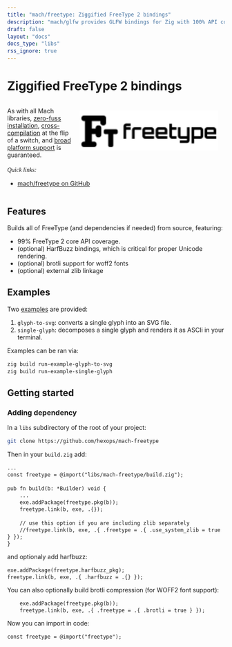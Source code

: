 ```yaml
---
title: "mach/freetype: Ziggified FreeType 2 bindings"
description: "mach/glfw provides GLFW bindings for Zig with 100% API coverage, zero-fuss installation, cross-compilation, and more."
draft: false
layout: "docs"
docs_type: "libs"
rss_ignore: true
---
```


# Ziggified FreeType 2 bindings

<div style="margin-top: 2rem;">
    <a href="https://github.com/hexops/mach-freetype" class="img-link" style="float: right; padding-left: 1rem;">
        <picture>
            <source media="(prefers-color-scheme: dark)" srcset="/assets/mach/freetype-dark.svg">
            <img alt="mach/freetype" src="/assets/mach/freetype-light.svg" style="width: 20rem; margin-right: 1rem; margin-top: 0.5rem;">
        </picture>
    </a>
    As with all Mach libraries, <a href="../../about/goals#zero-fuss-installation">zero-fuss installation</a>, <a href="../../about/goals#seamless-cross-compilation">cross-compilation</a> at the flip of a switch, and <a href="../../about/goals#platform-support">broad platform support</a> is guaranteed.
    <br/>
    <br/>
    <span style="font-family: Orbitron;"><em>Quick links:</em></span>
    <br/>
    <ul style="display: inline-block;">
        <li><a href="https://github.com/hexops/mach-freetype">mach/freetype on GitHub</a></li>
    </ul>
</div>

## Features

Builds all of FreeType (and dependencies if needed) from source, featuring:

* 99% FreeType 2 core API coverage.
* (optional) HarfBuzz bindings, which is critical for proper Unicode rendering.
* (optional) brotli support for woff2 fonts
* (optional) external zlib linkage

## Examples

Two [examples](https://github.com/hexops/mach-freetype/tree/main/examples) are provided:

1. `glyph-to-svg`: converts a single glyph into an SVG file.
2. `single-glyph`: decomposes a single glyph and renders it as ASCIi in your terminal.

Examples can be ran via:

```sh
zig build run-example-glyph-to-svg
zig build run-example-single-glyph
```

## Getting started

### Adding dependency

In a `libs` subdirectory of the root of your project:

```sh
git clone https://github.com/hexops/mach-freetype
```

Then in your `build.zig` add:

```zig
...
const freetype = @import("libs/mach-freetype/build.zig");

pub fn build(b: *Builder) void {
    ...
    exe.addPackage(freetype.pkg(b));
    freetype.link(b, exe, .{});

    // use this option if you are including zlib separately
    //freetype.link(b, exe, .{ .freetype = .{ .use_system_zlib = true } });
}
```

and optionaly add harfbuzz:

```zig
exe.addPackage(freetype.harfbuzz_pkg);
freetype.link(b, exe, .{ .harfbuzz = .{} });
```

You can also optionally build brotli compression (for WOFF2 font support):

```zig
    exe.addPackage(freetype.pkg(b));
    freetype.link(b, exe, .{ .freetype = .{ .brotli = true } });
```

Now you can import in code:

```zig
const freetype = @import("freetype");
```

